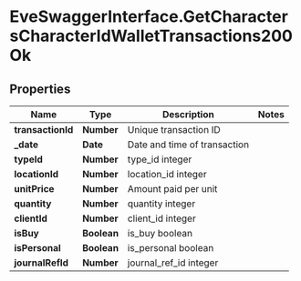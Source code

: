 # EveSwaggerInterface.GetCharactersCharacterIdWalletTransactions200Ok

## Properties
Name | Type | Description | Notes
------------ | ------------- | ------------- | -------------
**transactionId** | **Number** | Unique transaction ID | 
**_date** | **Date** | Date and time of transaction | 
**typeId** | **Number** | type_id integer | 
**locationId** | **Number** | location_id integer | 
**unitPrice** | **Number** | Amount paid per unit | 
**quantity** | **Number** | quantity integer | 
**clientId** | **Number** | client_id integer | 
**isBuy** | **Boolean** | is_buy boolean | 
**isPersonal** | **Boolean** | is_personal boolean | 
**journalRefId** | **Number** | journal_ref_id integer | 


